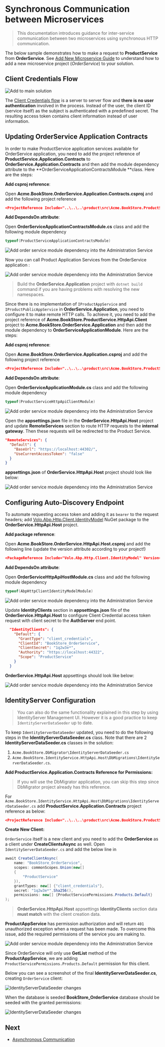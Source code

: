 # Synchronous Communication between Microservices

> This documentation introduces guidance for inter-service communication between two microservices using synchronous HTTP communication.

The below sample demonstrates how to make a request to **ProductService** from **OrderService**. See [Add New Microservice Guide](add-microservice.md) to understand how to add a new microservice project (_OrderService_) to your solution.

## Client Credentials Flow

![Add to main solution](../../images/cc-flow.png)

The [Client Credentials flow](https://docs.identityserver.io/en/latest/quickstarts/1_client_credentials.html) is a server to server flow and **there is no user authentication** involved in the process. Instead of the user, the client ID (service itself) as the subject is authenticated with a predefined secret. The resulting access token contains client information instead of user information.

## Updating OrderService Application Contracts

In order to make ProductService application services available for OrderService application, you need to add the project reference of **ProductService.Application.Contracts** to **OrderService.Application.Contracts** and then add the module dependency attribute to the \*\*OrderServiceApplicationContractsModule \*\*class. Here are the steps:

**Add csproj reference**:

Open **Acme.BookStore.OrderService.Application.Contracts.csproj** and add the following project reference

```json
<ProjectReference Include="..\..\..\product\src\Acme.BookStore.ProductService.Application.Contracts\Acme.BookStore.ProductService.Application.Contracts.csproj" />
```

**Add DependsOn attribute**:

Open **OrderServiceApplicationContractsModule.cs** class and add the following module dependency

```csharp
typeof(ProductServiceApplicationContractsModule)
```

![Add order service module dependency into the Administration Service](../../images/orderservice-module-added-productservice.png)

Now you can call Product Application Services from the OrderService application :

![Add order service module dependency into the Administration Service](../../images/orderservice-using-product-services.png)

> Build the **OrderService.Application** project with `dotnet build` command if you are having problems with resolving the new namespaces.

Since there is no implementation of `IProductAppService` and `IProductPublicAppService` in **OrderService.Application**, you need to configure it to make remote HTTP calls. To achieve it, you need to add the project reference of **Acme.BookStore.ProductService.HttpApi.Client** project to **Acme.BookStore.OrderService.Application** and then add the module dependency to **OrderServiceApplicationModule**. Here are the steps:

**Add csproj reference**:

Open **Acme.BookStore.OrderService.Application.csproj** and add the following project reference

```json
<ProjectReference Include="..\..\..\product\src\Acme.BookStore.ProductService.HttpApi.Client\Acme.BookStore.ProductService.HttpApi.Client.csproj" />
```

**Add DependsOn attribute**:

Open **OrderServiceApplicationModule.cs** class and add the following module dependency

```csharp
typeof(ProductServiceHttpApiClientModule)
```

![Add order service module dependency into the Administration Service](../../images/orderservice-app-module-added-product-client.png)

Open the **appsettings.json** file in the **OrderService.HttpApi.Host** project and update **RemoteServices** section to route HTTP requests to the **internal gateway**. Then these requests will be redirected to the Product Service.

```json
"RemoteServices": {
  "Default": {
    "BaseUrl": "https://localhost:44302/",
    "UseCurrentAccessToken": "false"
  }
}
```

**appsettings.json** of **OrderService.HttpApi.Host** project should look like below:

![Add order service module dependency into the Administration Service](../../images/orderservice-httpapihost-appsettings-added-remoteservice.png)

## Configuring Auto-Discovery Endpoint

To automate requesting access token and adding it as `bearer` to the request headers; add [Volo.Abp.Http.Client.IdentityModel](https://www.nuget.org/packages/Volo.Abp.Http.Client.IdentityModel/) NuGet package to the **OrderService.HttpApi.Host** project.

**Add package reference**:

Open **Acme.BookStore.OrderService.HttpApi.Host.csproj** and add the following line (update the version attribute according to your project!)

```json
<PackageReference Include="Volo.Abp.Http.Client.IdentityModel" Version="4.4.2" />
```

**Add DependsOn attribute**:

Open **OrderServiceHttpApiHostModule.cs** class and add the following module dependency

```csharp
typeof(AbpHttpClientIdentityModelModule)
```

![Add order service module dependency into the Administration Service](../../images/orderservice-app-module-added-product-client.png)

Update **IdentityClients** section in **appsettings.json** file of the **OrderService.HttpApi.Host** to configure Client Credential access token request with client secret to the **AuthServer** end point.

```json
  "IdentityClients": {
    "Default": {
      "GrantType": "client_credentials", 
      "ClientId": "BookStore_OrderService",
      "ClientSecret": "1q2w3e*",
      "Authority": "https://localhost:44322", 
      "Scope": "ProductService"
    }
  }
```

**OrderService.HttpApi.Host** appsettings should look like below:

![Add order service module dependency into the Administration Service](../../images/orderservice-httpapihost-appsettings.png)

## IdentityServer Configuration

> You can also do the same functionality explained in this step by using IdentityServer Management UI. However it is a good practice to keep `IdentityServerDataSeeder` up to date.

To keep `IdentityServerDataSeeder` updated, you need to do the following steps in the **IdentityServerDataSeeder.cs** class. Note that there are 2 **IdentityServerDataSeeder.cs** classes in the solution:

1.  `Acme.BookStore.DbMigrator\IdentityServerDataSeeder.cs`
2.  `Acme.BookStore.IdentityService.HttpApi.Host\DbMigrations\IdentityServerDataSeeder.cs`.

**Add ProductService.Application.Contracts Reference for Permissions:**

> If you will use the DbMigrator application, you can skip this step since DbMigrator project already has this reference.

For `Acme.BookStore.IdentityService.HttpApi.Host\DbMigrations\IdentityServerDataSeeder.cs` add **ProductService.Application.Contracts** project reference as below:

```json
<ProjectReference Include="..\..\..\product\src\Acme.BookStore.ProductService.Application.Contracts\Acme.BookStore.ProductService.Application.Contracts.csproj" />
```

**Create New Client:**

`OrderService` itself is a new client and you need to add the **OrderService** as a client under **CreateClientsAsync** as well. Open `IdentityServerDataSeeder.cs` and add the below line in

```csharp
await CreateClientAsync(
    name: "BookStore_OrderService",
    scopes: commonScopes.Union(new[]
    {
        "ProductService"
    }),
    grantTypes: new[] {"client_credentials"},
    secret: "1q2w3e*".Sha256(),
    permissions: new[] {ProductServicePermissions.Products.Default}
);
```

> **OrderService.HttpApi.Host** appsettings **IdentityClients** section data **must match** with the client creation data.

**ProductAppService** has permission authorization and will return `401` unauthorized exception when a request has been made. To overcome this issue, add the required permissions of the service you are making to.

![Add order service module dependency into the Administration Service](../../images/productappservice-authorization.png)

Since OrderService will only use **GetList** method of the **ProductAppService**, we are adding `ProductServicePermissions.Products.Default` permission for this client.

Below you can see a screenshot of the final **IdentityServerDataSeeder.cs**, creating `OrderService` client:

![IdentityServerDataSeeder changes](../../images/identityserver-orderservice-client-creation.png)

When the database is seeded **BookStore\_OrderService** database should be seeded with the granted permissions:

![IdentityServerDataSeeder changes](../../images/added-orderservice-client-db-query.png)

## Next

*   [Asynchronous Communication](asynchronous-interservice-communication.md)
